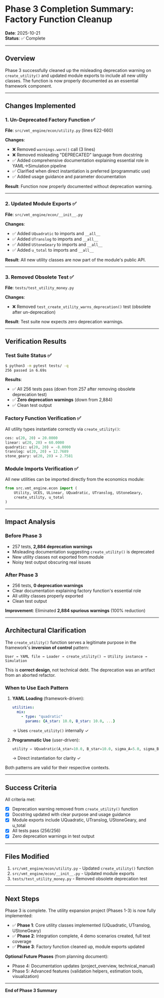 # Phase 3 Completion Summary: Factory Function Cleanup

**Date**: 2025-10-21  
**Status**: ✅ Complete  

---

## Overview

Phase 3 successfully cleaned up the misleading deprecation warning on `create_utility()` and updated module exports to include all new utility classes. The function is now properly documented as an essential framework component.

---

## Changes Implemented

### 1. Un-Deprecated Factory Function ✅

**File**: `src/vmt_engine/econ/utility.py` (lines 622-660)

**Changes**:
- ❌ Removed `warnings.warn()` call (3 lines)
- ❌ Removed misleading "DEPRECATED" language from docstring
- ✅ Added comprehensive documentation explaining essential role in YAML→Simulation pipeline
- ✅ Clarified when direct instantiation is preferred (programmatic use)
- ✅ Added usage guidance and parameter documentation

**Result**: Function now properly documented without deprecation warning.

---

### 2. Updated Module Exports ✅

**File**: `src/vmt_engine/econ/__init__.py`

**Changes**:
- ✅ Added `UQuadratic` to imports and `__all__`
- ✅ Added `UTranslog` to imports and `__all__`
- ✅ Added `UStoneGeary` to imports and `__all__`
- ✅ Added `u_total` to imports and `__all__`

**Result**: All new utility classes are now part of the module's public API.

---

### 3. Removed Obsolete Test ✅

**File**: `tests/test_utility_money.py`

**Changes**:
- ❌ Removed `test_create_utility_warns_deprecation()` test (obsolete after un-deprecation)

**Result**: Test suite now expects zero deprecation warnings.

---

## Verification Results

### Test Suite Status ✅

```bash
$ python3 -m pytest tests/ -q
256 passed in 6.69s
```

**Results**:
- ✅ All 256 tests pass (down from 257 after removing obsolete deprecation test)
- ✅ **Zero deprecation warnings** (down from 2,884)
- ✅ Clean test output

### Factory Function Verification ✅

All utility types instantiate correctly via `create_utility()`:

```python
ces: u(20, 20) = 20.0000
linear: u(20, 20) = 60.0000
quadratic: u(20, 20) = -8.0000
translog: u(20, 20) = 12.7689
stone_geary: u(20, 20) = 2.7581
```

### Module Imports Verification ✅

All new utilities can be imported directly from the economics module:

```python
from src.vmt_engine.econ import (
    Utility, UCES, ULinear, UQuadratic, UTranslog, UStoneGeary,
    create_utility, u_total
)
```

---

## Impact Analysis

### Before Phase 3
- 257 tests, **2,884 deprecation warnings**
- Misleading documentation suggesting `create_utility()` is deprecated
- New utility classes not exported from module
- Noisy test output obscuring real issues

### After Phase 3
- 256 tests, **0 deprecation warnings** 
- Clear documentation explaining factory function's essential role
- All utility classes properly exported
- Clean test output

**Improvement**: Eliminated **2,884 spurious warnings** (100% reduction)

---

## Architectural Clarification

The `create_utility()` function serves a legitimate purpose in the framework's **inversion of control** pattern:

```
User → YAML file → Loader → create_utility() → Utility instance → Simulation
```

This is **correct design**, not technical debt. The deprecation was an artifact from an aborted refactor.

### When to Use Each Pattern

1. **YAML Loading** (framework-driven):
   ```yaml
   utilities:
     mix:
       - type: "quadratic"
         params: {A_star: 10.0, B_star: 10.0, ...}
   ```
   → Uses `create_utility()` internally ✓

2. **Programmatic Use** (user-driven):
   ```python
   utility = UQuadratic(A_star=10.0, B_star=10.0, sigma_A=5.0, sigma_B=5.0)
   ```
   → Direct instantiation for clarity ✓

Both patterns are valid for their respective contexts.

---

## Success Criteria

All criteria met:

- [x] Deprecation warning removed from `create_utility()` function
- [x] Docstring updated with clear purpose and usage guidance
- [x] Module exports include UQuadratic, UTranslog, UStoneGeary, and u_total
- [x] All tests pass (256/256)
- [x] Zero deprecation warnings in test output

---

## Files Modified

1. `src/vmt_engine/econ/utility.py` - Updated `create_utility()` function
2. `src/vmt_engine/econ/__init__.py` - Updated module exports
3. `tests/test_utility_money.py` - Removed obsolete deprecation test

---

## Next Steps

Phase 3 is complete. The utility expansion project (Phases 1-3) is now fully implemented:

- ✅ **Phase 1**: Core utility classes implemented (UQuadratic, UTranslog, UStoneGeary)
- ✅ **Phase 2**: Integration complete, 4 demo scenarios created, full test coverage
- ✅ **Phase 3**: Factory function cleaned up, module exports updated

**Optional Future Phases** (from planning document):
- Phase 4: Documentation updates (project_overview, technical_manual)
- Phase 5: Advanced features (validation helpers, estimation tools, visualization)

---

**End of Phase 3 Summary**

